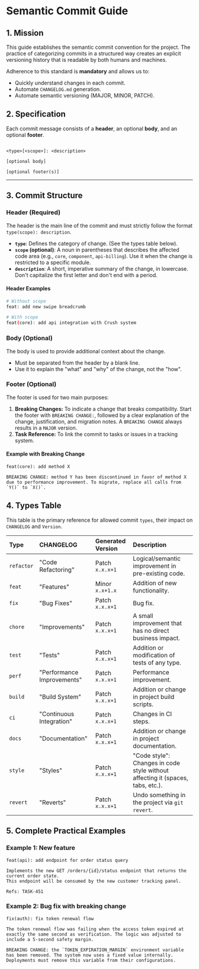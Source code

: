 # Semantic Commit Guide

## 1. Mission

This guide establishes the semantic commit convention for the project. The practice of categorizing commits in a structured way creates an explicit versioning history that is readable by both humans and machines.

Adherence to this standard is **mandatory** and allows us to:

* Quickly understand changes in each commit.
* Automate `CHANGELOG.md` generation.
* Automate semantic versioning (MAJOR, MINOR, PATCH).

## 2. Specification

Each commit message consists of a **header**, an optional **body**, and an optional **footer**.

```plaintext

<type>[<scope>]: <description>

[optional body]

[optional footer(s)]

```

---

## 3. Commit Structure

### Header (Required)

The header is the main line of the commit and must strictly follow the format `type(scope): description`.

* **`type`**: Defines the category of change. (See the types table below).
* **`scope` (optional)**: A noun in parentheses that describes the affected code area (e.g., `core`, `component`, `api-billing`). Use it when the change is restricted to a specific module.
* **`description`**: A short, imperative summary of the change, in lowercase. Don't capitalize the first letter and don't end with a period.

#### Header Examples

```sh
# Without scope
feat: add new swipe breadcrumb

# With scope
feat(core): add api integration with Crush system
```

### Body (Optional)

The body is used to provide additional context about the change.

* Must be separated from the header by a blank line.
* Use it to explain the "what" and "why" of the change, not the "how".

### Footer (Optional)

The footer is used for two main purposes:

1. **Breaking Changes:** To indicate a change that breaks compatibility. Start the footer with `BREAKING CHANGE:`, followed by a clear explanation of the change, justification, and migration notes. A `BREAKING CHANGE` always results in a `MAJOR` version.
2. **Task Reference:** To link the commit to tasks or issues in a tracking system.

#### Example with Breaking Change

```plaintext
feat(core): add method X

BREAKING CHANGE: method Y has been discontinued in favor of method X due to performance improvement. To migrate, replace all calls from `Y()` to `X()`.
```

## 4. Types Table

This table is the primary reference for allowed commit `types`, their impact on `CHANGELOG` and `Version`.

| Type | CHANGELOG | Generated Version | Description |
| :--- | :--- | :--- | :--- |
| `refactor` | "Code Refactoring" | Patch `x.x.x+1` | Logical/semantic improvement in pre-existing code. |
| `feat` | "Features" | Minor `x.x+1.x` | Addition of new functionality. |
| `fix` | "Bug Fixes" | Patch `x.x.x+1` | Bug fix. |
| `chore` | "Improvements" | Patch `x.x.x+1` | A small improvement that has no direct business impact. |
| `test` | "Tests" | Patch `x.x.x+1` | Addition or modification of tests of any type. |
| `perf` | "Performance Improvements" | Patch `x.x.x+1` | Performance improvement. |
| `build` | "Build System" | Patch `x.x.x+1` | Addition or change in project build scripts. |
| `ci` | "Continuous Integration"| Patch `x.x.x+1` | Changes in CI steps. |
| `docs` | "Documentation" | Patch `x.x.x+1` | Addition or change in project documentation. |
| `style` | "Styles" | Patch `x.x.x+1` | "Code style": Changes in code style without affecting it (spaces, tabs, etc.). |
| `revert` | "Reverts" | Patch `x.x.x+1` | Undo something in the project via `git revert`. |

## 5. Complete Practical Examples

### Example 1: New feature

```plaintext
feat(api): add endpoint for order status query

Implements the new GET /orders/{id}/status endpoint that returns the current order state.
This endpoint will be consumed by the new customer tracking panel.

Refs: TASK-451
```

### Example 2: Bug fix with breaking change

```plaintext
fix(auth): fix token renewal flow

The token renewal flow was failing when the access token expired at exactly the same second as verification. The logic was adjusted to include a 5-second safety margin.

BREAKING CHANGE: the `TOKEN_EXPIRATION_MARGIN` environment variable has been removed. The system now uses a fixed value internally. Deployments must remove this variable from their configurations.
```
